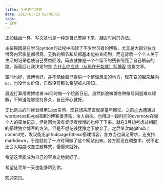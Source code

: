```yaml
---
title: 关于这个博客
date: 2017-03-23 02:45:05
tags:
- 日常
---
```


正如绘画一样，写文章也是一种是自己安静下来，凝固时间的办法。  
<!-- more -->  

主要原因是在学习python的过程中阅读了不少学习者的博客，尤其是大部分独立博客内容质量都很高。无数的细节和坑都基本能被查阅到，而这背后一个个人关于生活的记录也使自己受益匪浅。简直就像是一个个留下的残影照亮了自己眼前的路。而最后让我决定的是 [为什么你应该（从现在开始就）写博客](http://mindhacks.cn/2009/02/15/why-you-should-start-blogging-now/) 这篇文章。  
  
空间也好，微博也好，并不能给自己提供一个整理想法的地方，现在变的越来越内向，也没什么价值，自然没有那么希望被人所知。 
  
    
最近打算用微博或者ins同时做一个绘画日记，虽然新浪微博各种账号问题难以理解，不知道能够坚持多久，自己开心就好。    
  
无比远古的时候曾经用过qq空间，现在想来简直就是童年回忆。之前[向大师](http://www.eric2017.tk/)通过wordpress和vps搭建的博客很漂亮，令人向往。也用过一段时间的evernote存储个人的简单记录，但是因为没有督促者慢慢的也停了下来。就在3月初考虑过相同的搭建独立博客的方法，但是不想花钱犹豫之下放弃了。之后某次向github上commit完，发现能用githubpage和hexo搭建博客，各方面也满足需求，还支持markdown，于是就花了一点时间做了这个网站出来。各方面还在调整中，说不定还会大幅度改变主题样式，慢慢来就好。

希望这里能成为自己的容身之地就好了。  

希望这里某一天也能够帮到你。  

欢迎来玩。